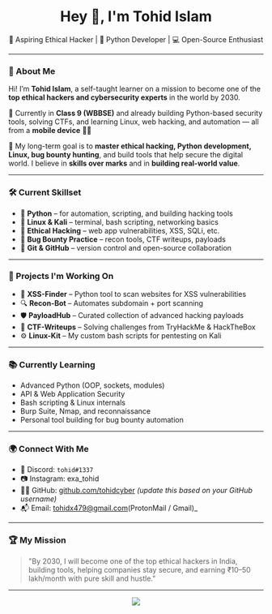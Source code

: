 <h1 align="center">Hey 👋, I'm Tohid Islam</h1>
<p align="center">
  🔐 Aspiring Ethical Hacker | 🐍 Python Developer | 💻 Open-Source Enthusiast  
</p>

---

### 🧠 About Me

Hi! I’m **Tohid Islam**, a self-taught learner on a mission to become one of the **top ethical hackers and cybersecurity experts** in the world by 2030.

🔭 Currently in **Class 9 (WBBSE)** and already building Python-based security tools, solving CTFs, and learning Linux, web hacking, and automation — all from a **mobile device** 💪📱

🎯 My long-term goal is to **master ethical hacking, Python development, Linux, bug bounty hunting**, and build tools that help secure the digital world. I believe in **skills over marks** and in **building real-world value**.

---

### 🛠️ Current Skillset

- 🔹 **Python** – for automation, scripting, and building hacking tools
- 🔹 **Linux & Kali** – terminal, bash scripting, networking basics
- 🔹 **Ethical Hacking** – web app vulnerabilities, XSS, SQLi, etc.
- 🔹 **Bug Bounty Practice** – recon tools, CTF writeups, payloads
- 🔹 **Git & GitHub** – version control and open-source collaboration

---

### 🚧 Projects I'm Working On

- 📁 **XSS-Finder** – Python tool to scan websites for XSS vulnerabilities
- 🔍 **Recon-Bot** – Automates subdomain + port scanning
- 🛡️ **PayloadHub** – Curated collection of advanced hacking payloads
- 🧠 **CTF-Writeups** – Solving challenges from TryHackMe & HackTheBox
- ⚙️ **Linux-Kit** – My custom bash scripts for pentesting on Kali

---

### 📚 Currently Learning

- Advanced Python (OOP, sockets, modules)
- API & Web Application Security
- Bash scripting & Linux internals
- Burp Suite, Nmap, and reconnaissance
- Personal tool building for bug bounty automation

---

### 🌍 Connect With Me

- 🧠 Discord: `tohid#1337`
- 📷 Instagram: exa_tohid
- 🧑‍💻 GitHub: [github.com/tohidcyber](https://github.com/tohidcyber) *(update this based on your GitHub username)*  
- 📬 Email: tohidx479@gmail.com(ProtonMail / Gmail)_

---

### 🏆 My Mission

> "By 2030, I will become one of the top ethical hackers in India,  
> building tools, helping companies stay secure, and earning ₹10–50 lakh/month with pure skill and hustle."

---

<p align="center">
  <img src="https://skillicons.dev/icons?i=python,linux,bash,git,html,css,vscode&theme=dark" />
</p>
